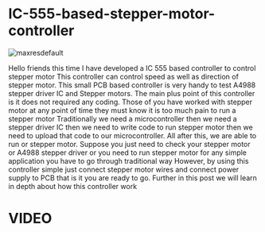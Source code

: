 # IC-555-based-stepper-motor-controller
![maxresdefault](https://user-images.githubusercontent.com/19898602/123272521-71824f80-d51f-11eb-9317-3a77263ba1ee.jpg)

Hello friends this time I have developed a IC 555 based controller to control stepper motor
This controller can control speed as well as direction of stepper motor.
This small PCB based controller is very handy to test A4988 stepper driver IC and Stepper motors.
The main plus point of this controller is it does not required any coding.
Those of you have worked with stepper motor at any point of time 
they must know it is too much pain to run a stepper motor
Traditionally we need a microcontroller then we need a stepper driver IC then we need to write code to run stepper motor then we need to upload that code to our microcontroller.
All after this, we are able to run or stepper motor.
Suppose you just need to check your stepper motor or A4988 stepper driver or you need to 
run stepper motor for any simple application you have to go through traditional way
However, by using this controller simple just connect stepper motor wires and connect power supply to PCB 
that is it you are ready to go.
Further in this post we will learn in depth about how this controller work 


# VIDEO
